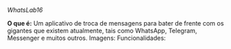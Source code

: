 *WhatsLab16*

**O que é:** 
Um aplicativo de troca de mensagens para bater de frente com os gigantes que existem atualmente, tais como WhatsApp, Telegram, Messenger e muitos outros. 
Imagens: 
Funcionalidades:
